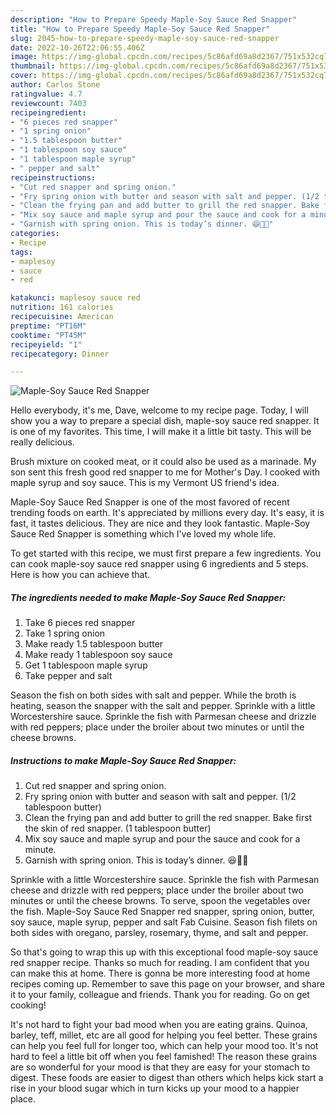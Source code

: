 ```yaml
---
description: "How to Prepare Speedy Maple-Soy Sauce Red Snapper"
title: "How to Prepare Speedy Maple-Soy Sauce Red Snapper"
slug: 2045-how-to-prepare-speedy-maple-soy-sauce-red-snapper
date: 2022-10-26T22:06:55.406Z
image: https://img-global.cpcdn.com/recipes/5c86afd69a8d2367/751x532cq70/maple-soy-sauce-red-snapper-recipe-main-photo.jpg
thumbnail: https://img-global.cpcdn.com/recipes/5c86afd69a8d2367/751x532cq70/maple-soy-sauce-red-snapper-recipe-main-photo.jpg
cover: https://img-global.cpcdn.com/recipes/5c86afd69a8d2367/751x532cq70/maple-soy-sauce-red-snapper-recipe-main-photo.jpg
author: Carlos Stone
ratingvalue: 4.7
reviewcount: 7403
recipeingredient:
- "6 pieces red snapper"
- "1 spring onion"
- "1.5 tablespoon butter"
- "1 tablespoon soy sauce"
- "1 tablespoon maple syrup"
- " pepper and salt"
recipeinstructions:
- "Cut red snapper and spring onion."
- "Fry spring onion with butter and season with salt and pepper. (1/2 tablespoon butter)"
- "Clean the frying pan and add butter to grill the red snapper. Bake first the skin of red snapper. (1 tablespoon butter)"
- "Mix soy sauce and maple syrup and pour the sauce and cook for a minute."
- "Garnish with spring onion. This is today’s dinner. 😆💝🌸"
categories:
- Recipe
tags:
- maplesoy
- sauce
- red

katakunci: maplesoy sauce red 
nutrition: 161 calories
recipecuisine: American
preptime: "PT16M"
cooktime: "PT45M"
recipeyield: "1"
recipecategory: Dinner

---
```



![Maple-Soy Sauce Red Snapper](https://img-global.cpcdn.com/recipes/5c86afd69a8d2367/751x532cq70/maple-soy-sauce-red-snapper-recipe-main-photo.jpg)

Hello everybody, it's me, Dave, welcome to my recipe page. Today, I will show you a way to prepare a special dish, maple-soy sauce red snapper. It is one of my favorites. This time, I will make it a little bit tasty. This will be really delicious.

Brush mixture on cooked meat, or it could also be used as a marinade. My son sent this fresh good red snapper to me for Mother&#39;s Day. I cooked with maple syrup and soy sauce. This is my Vermont US friend&#39;s idea.

Maple-Soy Sauce Red Snapper is one of the most favored of recent trending foods on earth. It's appreciated by millions every day. It's easy, it is fast, it tastes delicious. They are nice and they look fantastic. Maple-Soy Sauce Red Snapper is something which I've loved my whole life.


To get started with this recipe, we must first prepare a few ingredients. You can cook maple-soy sauce red snapper using 6 ingredients and 5 steps. Here is how you can achieve that.

<!--inarticleads1-->

##### The ingredients needed to make Maple-Soy Sauce Red Snapper:

1. Take 6 pieces red snapper
1. Take 1 spring onion
1. Make ready 1.5 tablespoon butter
1. Make ready 1 tablespoon soy sauce
1. Get 1 tablespoon maple syrup
1. Take  pepper and salt


Season the fish on both sides with salt and pepper. While the broth is heating, season the snapper with the salt and pepper. Sprinkle with a little Worcestershire sauce. Sprinkle the fish with Parmesan cheese and drizzle with red peppers; place under the broiler about two minutes or until the cheese browns. 

<!--inarticleads2-->

##### Instructions to make Maple-Soy Sauce Red Snapper:

1. Cut red snapper and spring onion.
1. Fry spring onion with butter and season with salt and pepper. (1/2 tablespoon butter)
1. Clean the frying pan and add butter to grill the red snapper. Bake first the skin of red snapper. (1 tablespoon butter)
1. Mix soy sauce and maple syrup and pour the sauce and cook for a minute.
1. Garnish with spring onion. This is today’s dinner. 😆💝🌸


Sprinkle with a little Worcestershire sauce. Sprinkle the fish with Parmesan cheese and drizzle with red peppers; place under the broiler about two minutes or until the cheese browns. To serve, spoon the vegetables over the fish. Maple-Soy Sauce Red Snapper red snapper, spring onion, butter, soy sauce, maple syrup, pepper and salt Fab Cuisine. Season fish filets on both sides with oregano, parsley, rosemary, thyme, and salt and pepper. 

So that's going to wrap this up with this exceptional food maple-soy sauce red snapper recipe. Thanks so much for reading. I am confident that you can make this at home. There is gonna be more interesting food at home recipes coming up. Remember to save this page on your browser, and share it to your family, colleague and friends. Thank you for reading. Go on get cooking!

It's not hard to fight your bad mood when you are eating grains. Quinoa, barley, teff, millet, etc are all good for helping you feel better. These grains can help you feel full for longer too, which can help your mood too. It's not hard to feel a little bit off when you feel famished! The reason these grains are so wonderful for your mood is that they are easy for your stomach to digest. These foods are easier to digest than others which helps kick start a rise in your blood sugar which in turn kicks up your mood to a happier place.
